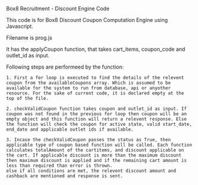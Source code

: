 Box8 Recruitment - Discount Engine Code

This code is for Box8 Discount Coupon Computation Engine using Javascript.

Filename is prog.js

It has the applyCoupon function, that takes cart_items, coupon_code and outlet_id as input.

Following steps are performeed by the function:

    1. First a for loop is executed to find the details of the relevent coupon from the availableCoupons array. Which is assumed to be available for the system to run from database, api or anyother resource. For the sake of current code, it is declared empty at the top of the file.

    2. checkValidCoupon function takes coupon and outlet_id as input. If coupon was not found in the previous for loop then coupon will be an empty object and this function will return a relevent response. Else the function will check the coupon for active state, valid start_date, end_date and applicable outlet ids if available.

    3. Incase the checkValidCoupon passes the status as True, then applicable type of coupon based function will be called. Each function calculates totalAmount of the cartitems, and discount applicable on the cart. If applicable discount is more than the maximum discount then maximum discount is applied and if the remaining cart amount is less than required than error is thrown.
    else if all conditions are met, the relevent discount amount and cashback are mentioned and response is sent.